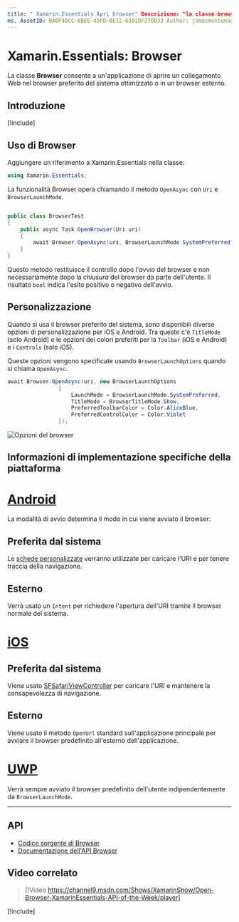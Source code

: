 ```yaml
---
title: " Xamarin.Essentials Apri browser" Descrizione: "la classe browser in Xamarin.Essentials consente a un'applicazione di aprire un collegamento Web nel browser preferito di sistema ottimizzato o nel browser esterno".
ms. AssetID: BABF40CC-8BEE-43FD-BE12-6301DF27DD33 Author: jamesmontemagno ms. Author: Jamont ms. Date: 04/02/2019 ms. Custom: video No-loc: [ Xamarin.Forms , Xamarin.Essentials ]
---
```


# <a name="xamarinessentials-browser"></a>Xamarin.Essentials: Browser

La classe **Browser** consente a un'applicazione di aprire un collegamento Web nel browser preferito del sistema ottimizzato o in un browser esterno.

## <a name="get-started"></a>Introduzione

[!include[](~/essentials/includes/get-started.md)]

## <a name="using-browser"></a>Uso di Browser

Aggiungere un riferimento a Xamarin.Essentials nella classe:

```csharp
using Xamarin.Essentials;
```

La funzionalità Browser opera chiamando il metodo `OpenAsync` con `Uri` e `BrowserLaunchMode`.

```csharp

public class BrowserTest
{
    public async Task OpenBrowser(Uri uri)
    {
        await Browser.OpenAsync(uri, BrowserLaunchMode.SystemPreferred);
    }
}
```

Questo metodo restituisce il controllo dopo l'_avvio_ del browser e non necessariamente dopo la _chiusura_ del browser da parte dell'utente.  Il risultato `bool` indica l'esito positivo o negativo dell'avvio.

## <a name="customization"></a>Personalizzazione

Quando si usa il browser preferito del sistema, sono disponibili diverse opzioni di personalizzazione per iOS e Android. Tra queste c'è `TitleMode` (solo Android) e le opzioni dei colori preferiti per la `Toolbar` (iOS e Android) e i `Controls` (solo iOS).

Queste opzioni vengono specificate usando `BrowserLaunchOptions` quando si chiama `OpenAsync`.

```csharp
await Browser.OpenAsync(uri, new BrowserLaunchOptions
                {
                    LaunchMode = BrowserLaunchMode.SystemPreferred,
                    TitleMode = BrowserTitleMode.Show,
                    PreferredToolbarColor = Color.AliceBlue,
                    PreferredControlColor = Color.Violet
                });
```

![Opzioni del browser](images/browser-options.png)

## <a name="platform-implementation-specifics"></a>Informazioni di implementazione specifiche della piattaforma

# <a name="android"></a>[Android](#tab/android)

La modalità di avvio determina il modo in cui viene avviato il browser:

## <a name="system-preferred"></a>Preferita dal sistema

Le [schede personalizzate](https://developer.chrome.com/multidevice/android/customtabs) verranno utilizzate per caricare l'URI e per tenere traccia della navigazione.

## <a name="external"></a>Esterno

Verrà usato un `Intent` per richiedere l'apertura dell'URI tramite il browser normale del sistema.

# <a name="ios"></a>[iOS](#tab/ios)

## <a name="system-preferred"></a>Preferita dal sistema

Viene usato [SFSafariViewController](xref:SafariServices.SFSafariViewController) per caricare l'URI e mantenere la consapevolezza di navigazione.

## <a name="external"></a>Esterno

Viene usato il metodo `OpenUrl` standard sull'applicazione principale per avviare il browser predefinito all'esterno dell'applicazione.

# <a name="uwp"></a>[UWP](#tab/uwp)

Verrà sempre avviato il browser predefinito dell'utente indipendentemente da `BrowserLaunchMode`.

--------------

## <a name="api"></a>API

- [Codice sorgente di Browser](https://github.com/xamarin/Essentials/tree/master/Xamarin.Essentials/Browser)
- [Documentazione dell'API Browser](xref:Xamarin.Essentials.Browser)

## <a name="related-video"></a>Video correlato

> [!Video https://channel9.msdn.com/Shows/XamarinShow/Open-Browser-XamarinEssentials-API-of-the-Week/player]

[!include[](~/essentials/includes/xamarin-show-essentials.md)]

